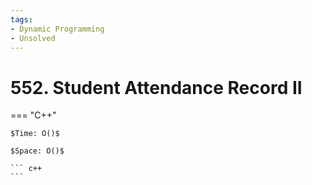 ```yaml
---
tags:
- Dynamic Programming
- Unsolved
---
```



# 552. Student Attendance Record II

=== "C++"

    $Time: O()$

    $Space: O()$

    ``` c++
    ```